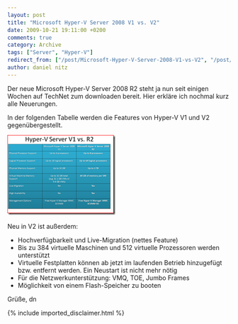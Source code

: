 ```yaml
---
layout: post
title: "Microsoft Hyper-V Server 2008 V1 vs. V2"
date: 2009-10-21 19:11:00 +0200
comments: true
category: Archive
tags: ["Server", "Hyper-V"]
redirect_from: ["/post/Microsoft-Hyper-V-Server-2008-V1-vs-V2", "/post/microsoft-hyper-v-server-2008-v1-vs-v2"]
author: daniel nitz
---
```

<!-- more -->
<p>Der neue Microsoft Hyper-V Server 2008 R2 steht ja nun seit einigen Wochen auf TechNet zum downloaden bereit. Hier erkläre ich nochmal kurz alle Neuerungen.</p>  <p>In der folgenden Tabelle werden die Features von Hyper-V V1 und V2 gegenübergestellt.</p>  <p><a href="/assets/archive/image_79.png"><img style="border-bottom: 0px; border-left: 0px; display: inline; border-top: 0px; border-right: 0px" title="image" border="0" alt="image" src="/assets/archive/image_thumb_79.png" width="244" height="180" /></a> </p>  <p>Neu in V2 ist außerdem:</p>  <ul>   <li>Hochverfügbarkeit und Live-Migration (nettes Feature)</li>    <li>Bis zu 384 virtuelle Maschinen und 512 virtuelle Prozessoren werden unterstützt</li>    <li>Virtuelle Festplatten können ab jetzt im laufenden Betrieb hinzugefügt bzw. entfernt werden. Ein Neustart ist nicht mehr nötig</li>    <li>Für die Netzwerkunterstützung: VMQ, TOE, Jumbo Frames</li>    <li>Möglichkeit von einem Flash-Speicher zu booten</li> </ul>  <p>Grüße, dn</p>
{% include imported_disclaimer.html %}
